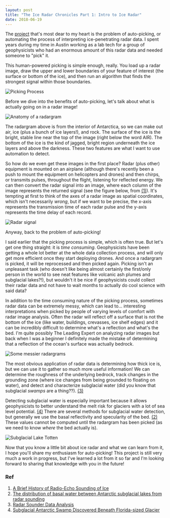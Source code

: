 ```yaml
---
layout: post
title: "The Ice Radar Chronicles Part 1: Intro to Ice Radar"
date: 2018-06-19
---
```


The [project](https://github.com/AlyssaYelle/auto-piking#automatically-mapping-the-antarctic-ice-sheet) that's most dear to my heart is the problem of auto-picking, or automating the process of interpreting ice-penetrating radar data. I spent years during my time in Austin working as a lab tech for a group of geophysicists who had an enormous amount of this radar data and needed someone to "pick" it.

This human-powered picking is simple enough, really. You load up a radar image, draw the upper and lower boundaries of your feature of interest (the surface or bottom of the ice), and then run an algorithm that finds the strongest signal within those boundaries.

![Picking Process]({{site.url}}{{site.baseurl}}/assets/ice_radar/picking_ex.png)

Before we dive into the benefits of auto-picking, let's talk about what is actually going on in a radar image!

![Anatomy of a radargram]({{site.url}}{{site.baseurl}}/assets/ice_radar/radargram_labels.png)

The radargram above is from the interior of Antarctica, so we can make out air, ice (plus a bunch of ice layers!), and rock. The surface of the ice is the bright, stable line near the top of the image (right below the word AIR). The bottom of the ice is the kind of jagged, bright region underneath the ice layers and above the darkness. These two features are what I want to use automation to detect.

So how do we even get these images in the first place? Radar (plus other) equipment is mounted on an airplane (although there's recently been a push to mount the equipment on helicopters and drones) and then chirps, or transmits pulses, throughout the flight, listening for reflected energy. We can then convert the radar signal into an image, where each column of the image represents the returned signal (see the figure below, from [(1)](https://earthzine.org/2008/09/26/a-brief-history-of-radio-echo-sounding-of-ice/)). It's tempting at first to think of the axes of a radar image as spatial coordinates, which isn't necessarily *wrong*, but if we want to be precise, the x-axis represents the transmission time of each radar pulse and the y-axis represents the time delay of each record.

![Radar signal]({{site.url}}{{site.baseurl}}/assets/ice_radar/radar_signal.png)

Anyway, back to the problem of auto-picking!  

I said earlier that the picking process is simple, which is often true. But let's get one thing straight: it is *time consuming*. Geophysicists have been getting a whole lot better at the whole data collection process, and will only get more efficient once they start deploying drones. And once a radargram is picked, it will be reprocessed and then picked again. Picking isn't an unpleasant task (who doesn't like being almost certainly the first/only person in the world to see neat features like volcanic ash plumes and subglacial lakes?!), but wouldn't it be nice if geophysicists could collect their radar data and not have to wait months to actually do cool science with said data?

In addition to the time consuming nature of the picking process, sometimes radar data can be extremely messy, which can lead to... interesting interpretations when picked by people of varying levels of comfort with radar image analysis. Often the radar will reflect off a surface that is not the bottom of the ice (like water, buildings, crevasses, ice shelf edges) and it can be incredibly difficult to determine what's a reflection and what's the bed. I'm quite possibly The Leading Expert on analyzing radar images but back when I was a beginner I definitely made the mistake of determining that a reflection of the ocean's surface was actually bedrock.

![Some messier radargrams]({{site.url}}{{site.baseurl}}/assets/ice_radar/messy_rgs.png)

The most obvious application of radar data is determining how thick ice is, but we can use it to gather so much more useful information! We can determine the roughness of the underlying bedrock, track changes in the grounding zone (where ice changes from being grounded to floating on water), and detect and characterize subglacial water (did you know that subglacial *swamps* are a thing??). [(3)](https://pangea.stanford.edu/radio-glaciology/radar-sounder-data-analysis)

Detecting subglacial water is especially important because it allows geophysicists to better understand the melt risk for glaciers with a lot of sea level potential. [(4)](https://www.scienceworldreport.com/articles/8053/20130710/subglacial-antarctic-swamp-discovered-beneath-florida-sized-glacier.htm) There are several methods for subglacial water detection, but generally we use the basal reflectivity and specularity of the bed. [(2)](http://rsta.royalsocietypublishing.org/content/374/2059/20140297) These values cannot be computed until the radargram has been picked (as we need to know *where* the bed actually is).

![Subglacial Lake Totten]({{site.url}}{{site.baseurl}}/assets/ice_radar/sg_lakes.png)

Now that you know a little bit about ice radar and what we can learn from it, I hope you'll share my enthusiasm for auto-picking! This project is still very much a work in progress, but I've learned a lot from it so far and I'm looking forward to sharing that knowledge with you in the future!


### Ref

1. [A Brief History of Radio-Echo Sounding of Ice](https://earthzine.org/2008/09/26/a-brief-history-of-radio-echo-sounding-of-ice/)
2. [The distribution of basal water between Antarctic subglacial lakes from radar sounding](http://rsta.royalsocietypublishing.org/content/374/2059/20140297)
3. [Radar Sounder Data Analysis](https://pangea.stanford.edu/radio-glaciology/radar-sounder-data-analysis)
4. [Subglacial Antarctic Swamp Discovered Beneath Florida-sized Glacier](https://www.scienceworldreport.com/articles/8053/20130710/subglacial-antarctic-swamp-discovered-beneath-florida-sized-glacier.htm)
